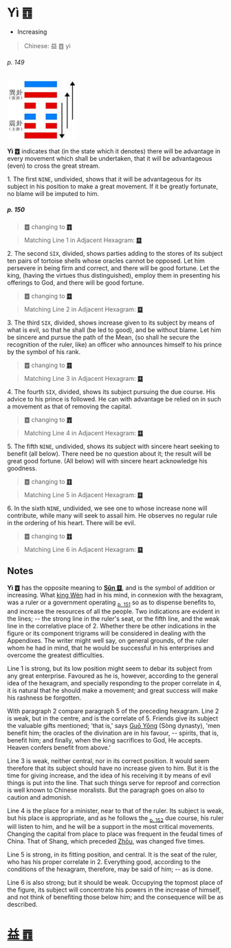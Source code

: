 # Yì ䷩

* Increasing

> Chinese: 益 ䷩ yì

###### p. 149

<img src="shapes/42.10.jpg" width="160" alt="益">

**Yì ䷩** indicates that (in the state which it denotes) there will be advantage in every movement which shall be undertaken, that it will be advantageous (even) to cross the great stream.

1.<a name="42.1"></a> The first `NINE`, undivided, shows that it will be advantageous for its subject in his position to make a great movement. If it be greatly fortunate, no blame will be imputed to him.

##### p. 150

> **䷩** changing to [**䷓**](e8a782guan.md)

> Matching Line 1 in Adjacent Hexagram: [**䷨**](e68d9fsun.md#41.1)

2.<a name="42.2"></a> The second `SIX`, divided, shows parties adding to the stores of its subject ten pairs of tortoise shells whose oracles cannot be opposed. Let him persevere in being firm and correct, and there will be good fortune. Let the king, (having the virtues thus distinguished), employ them in presenting his offerings to God, and there will be good fortune.

> **䷩** changing to [**䷼**](e4b8ade5ad9azhongfu.md)

> Matching Line 2 in Adjacent Hexagram: [**䷨**](e68d9fsun.md#41.2)

3.<a name="42.3"></a> The third `SIX`, divided, shows increase given to its subject by means of what is evil, so that he shall (be led to good), and be without blame. Let him be sincere and pursue the path of the Mean, (so shall he secure the recognition of the ruler, like) an officer who announces himself to his prince by the symbol of his rank.

> **䷩** changing to [**䷤**](e5aeb6e4babajiaren.md)

> Matching Line 3 in Adjacent Hexagram: [**䷨**](e68d9fsun.md#41.3)

4.<a name="42.4"></a> The fourth `SIX`, divided, shows its subject pursuing the due course. His advice to his prince is followed. He can with advantage be relied on in such a movement as that of removing the capital.

> **䷩** changing to [**䷘**](e697a0e5a684wuwang.md)

> Matching Line 4 in Adjacent Hexagram: [**䷨**](e68d9fsun.md#41.4)

5.<a name="42.5"></a> The fifth `NINE`, undivided, shows its subject with sincere heart seeking to benefit (all below). There need be no question about it; the result will be great good fortune. (All below) will with sincere heart acknowledge his goodness.

> **䷩** changing to [**䷚**](e9a290yi.md)

> Matching Line 5 in Adjacent Hexagram: [**䷨**](e68d9fsun.md#41.5)

6.<a name="42.6"></a> In the sixth `NINE`, undivided, we see one to whose increase none will contribute, while many will seek to assail him. He observes no regular rule in the ordering of his heart. There will be evil.

> **䷩** changing to [**䷂**](e5b1afzhun.md)

> Matching Line 6 in Adjacent Hexagram: [**䷨**](e68d9fsun.md#41.6)

## Notes

**Yì ䷩** has the opposite meaning to [**Sǔn ䷨**](e68d9fsun.md), and is the symbol of addition or increasing.
What [king Wén](https://en.wikipedia.org/wiki/King_Wen_of_Zhou) had in his mind, in connexion with the hexagram, was a ruler or a government operating <sub>[p. 151](e5a4acguai.md#p-151)</sub> so as to dispense benefits to,
and increase the resources of all the people. Two indications are evident in the lines; -- the strong line in the ruler's seat, or the fifth line, and the weak line in the correlative place of 2. Whether there be other indications in the figure or its component trigrams will be considered in dealing with the Appendixes. The writer might well say, on general grounds,
of the ruler whom he had in mind, that he would be successful in his enterprises and overcome the greatest difficulties.

Line 1 is strong, but its low position might seem to debar its subject from any great enterprise.
Favoured as he is, however, according to the general idea of the hexagram,
and specially responding to the proper correlate in 4, it is natural that he should make a movement; and great success will make his rashness be forgotten.

With paragraph 2 compare paragraph 5 of the preceding hexagram. Line 2 is weak, but in the centre, and is the correlate of 5. Friends give its subject the valuable gifts mentioned; 'that is,' says [Guō Yōng](https://ctext.org/library.pl?if=en&author=郭雍&remap=gb) (Sòng dynasty), 'men benefit him; the oracles of the divination are in his favour, -- spirits, that is, benefit him; and finally, when the king sacrifices to God, He accepts. Heaven confers benefit from above.'

Line 3 is weak, neither central, nor in its correct position. It would seem therefore that its subject should have no increase given to him.
But it is the time for giving increase, and the idea of his receiving it by means of evil things is put into the line.
That such things serve for reproof and correction is well known to Chinese moralists. But the paragraph goes on also to caution and admonish.

Line 4 is the place for a minister, near to that of the ruler. Its subject is weak, but his place is appropriate, and as he follows the <sub>[p. 152](e5a4acguai.md#p-152)</sub> due course, his ruler will listen to him, and he will be a support in the most critical movements. Changing the capital from place to place was frequent in the feudal times of China. That of Shang, which preceded [Zhōu](https://en.wikipedia.org/wiki/Zhou_dynasty), was changed five times.

Line 5 is strong, in its fitting position, and central. It is the seat of the ruler, who has his proper correlate in 2. Everything good, according to the conditions of the hexagram, therefore, may be said of him; -- as is done.

Line 6 is also strong; but it should be weak. Occupying the topmost place of the figure, its subject will concentrate his powers in the increase of himself, and not think of benefiting those below him; and the consequence will be as described.

# [益 ䷩](e79b8ayi_cn.md)
